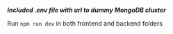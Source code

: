 ***Included .env file with url to dummy MongoDB cluster***

Run ```npm run dev``` in both frontend and backend folders
